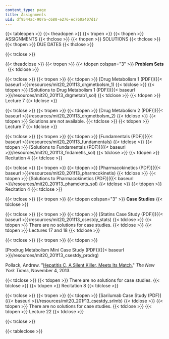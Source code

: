 ```yaml
---
content_type: page
title: Assignments
uid: df9544ac-907a-c680-e276-ec760a407d17
---
```


{{< tableopen >}}
{{< theadopen >}}
{{< tropen >}}
{{< thopen >}}
ASSIGNMENTS
{{< thclose >}}
{{< thopen >}}
SOLUTIONS
{{< thclose >}}
{{< thopen >}}
DUE DATES
{{< thclose >}}

{{< trclose >}}

{{< theadclose >}}
{{< tropen >}}
{{< tdopen colspan="3" >}}
**Problem Sets**  
{{< tdclose >}}

{{< trclose >}}
{{< tropen >}}
{{< tdopen >}}
[Drug Metabolism 1 (PDF)]({{< baseurl >}}/resources/mit20_201f13_drgmetbolsm_1)
{{< tdclose >}}
{{< tdopen >}}
[Solutions to Drug Metabolism 1 (PDF)]({{< baseurl >}}/resources/mit20_201f13_drgmetab1_sol)
{{< tdclose >}}
{{< tdopen >}}
Lecture 7
{{< tdclose >}}

{{< trclose >}}
{{< tropen >}}
{{< tdopen >}}
[Drug Metabolism 2 (PDF)]({{< baseurl >}}/resources/mit20_201f13_drgmetbolsm_2)
{{< tdclose >}}
{{< tdopen >}}
Solutions are not available.
{{< tdclose >}}
{{< tdopen >}}
Lecture 7
{{< tdclose >}}

{{< trclose >}}
{{< tropen >}}
{{< tdopen >}}
[Fundamentals (PDF)]({{< baseurl >}}/resources/mit20_201f13_fundamentals)
{{< tdclose >}}
{{< tdopen >}}
[Solutions to Fundamentals (PDF)]({{< baseurl >}}/resources/mit20_201f13_fndametls_sol)
{{< tdclose >}}
{{< tdopen >}}
Recitation 4
{{< tdclose >}}

{{< trclose >}}
{{< tropen >}}
{{< tdopen >}}
[Pharmacokinetics (PDF)]({{< baseurl >}}/resources/mit20_201f13_pharmcokinetis)
{{< tdclose >}}
{{< tdopen >}}
[Solutions to Pharmacokinetics (PDF)]({{< baseurl >}}/resources/mit20_201f13_phamcknts_sol)
{{< tdclose >}}
{{< tdopen >}}
Recitation 4
{{< tdclose >}}

{{< trclose >}}
{{< tropen >}}
{{< tdopen colspan="3" >}}
**Case Studies**
{{< tdclose >}}

{{< trclose >}}
{{< tropen >}}
{{< tdopen >}}
[Statins Case Study (PDF)]({{< baseurl >}}/resources/mit20_201f13_csestdy_stats)
{{< tdclose >}}
{{< tdopen >}}
There are no solutions for case studies.
{{< tdclose >}}
{{< tdopen >}}
Lectures 17 and 18
{{< tdclose >}}

{{< trclose >}}
{{< tropen >}}
{{< tdopen >}}


[Prodrug Metabolism Mini Case Study (PDF)]({{< baseurl >}}/resources/mit20_201f13_csestdy_prodrg)

Pollack, Andrew. "[Hepatitis C, A Silent Killer, Meets Its Match](http://www.nytimes.com/2013/11/05/health/hepatitis-c-a-silent-killer-meets-its-match.html?_r=0)," _The New York Times_, November 4, 2013.


{{< tdclose >}}
{{< tdopen >}}
There are no solutions for case studies.
{{< tdclose >}}
{{< tdopen >}}
Recitation 8
{{< tdclose >}}

{{< trclose >}}
{{< tropen >}}
{{< tdopen >}}
[Sarilumab Case Study (PDF)]({{< baseurl >}}/resources/mit20_201f13_csestdy_srlmb)
{{< tdclose >}}
{{< tdopen >}}
There are no solutions for case studies.
{{< tdclose >}}
{{< tdopen >}}
Lecture 22
{{< tdclose >}}

{{< trclose >}}

{{< tableclose >}}
